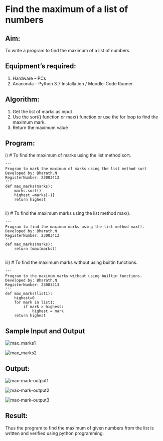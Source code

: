 # Find the maximum of a list of numbers
## Aim:
To write a program to find the maximum of a list of numbers.
## Equipment’s required:
1.	Hardware – PCs
2.	Anaconda – Python 3.7 Installation / Moodle-Code Runner
## Algorithm:
1.	Get the list of marks as input
2.	Use the sort() function or max() function or use the for loop to find the maximum mark.
3.	Return the maximum value
## Program:

i)	# To find the maximum of marks using the list method sort.
```
''' 
Program to mark the maximum of marks using the list method sort
Developed by: Bharath.N
RegisterNumber: 23003413
'''
def max_marks(marks):
    marks.sort()
    highest =marks[-1]
    return highest


```

ii)	# To find the maximum marks using the list method max().
```
''' 
Program to find the maximum marks using the list method max().
Developed by: Bharath.N
RegisterNumber: 23003413
'''
def max_marks(marks):
    return (max(marks))


```

iii) # To find the maximum marks without using builtin functions.
```
''' 
Program to the maximum marks without using builtin functions.
Developed by: Bharath.N
RegisterNumber: 23003413
'''
def max_marks(list1):
    highest=0
    for mark in list1:
        if mark > highest:
            highest = mark
    return highest

```
## Sample Input and Output
![max_marks1](https://github.com/BHARATHNATRAJAN/FindMaximum/assets/147473529/6edeb4f4-022f-41d5-bdf2-41536a532077)
 
![max_marks2](https://github.com/BHARATHNATRAJAN/FindMaximum/assets/147473529/9ccb6697-7852-4ee3-b518-5396a7ec7646)


## Output:
![max-mark-output1](https://github.com/BHARATHNATRAJAN/FindMaximum/assets/147473529/ec2c7e0d-2fd6-4a79-b7f3-819ef5097323)

![max-mark-output2](https://github.com/BHARATHNATRAJAN/FindMaximum/assets/147473529/cc1dabd0-6b24-47b7-b6aa-fc41ad031e14)

![max-mark-output3](https://github.com/BHARATHNATRAJAN/FindMaximum/assets/147473529/16e37c2f-33b1-46cb-a345-82a9317f7897)

## Result:
Thus the program to find the maximum of given numbers from the list is written and verified using python programming.
